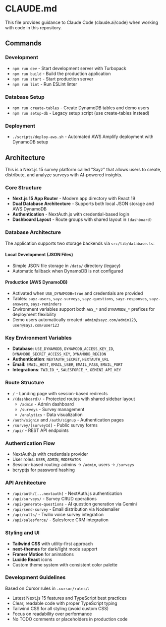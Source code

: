 # CLAUDE.md

This file provides guidance to Claude Code (claude.ai/code) when working with code in this repository.

## Commands

### Development
- `npm run dev` - Start development server with Turbopack
- `npm run build` - Build the production application
- `npm run start` - Start production server
- `npm run lint` - Run ESLint linter

### Database Setup
- `npm run create-tables` - Create DynamoDB tables and demo users
- `npm run setup-db` - Legacy setup script (use create-tables instead)

### Deployment
- `./scripts/deploy-aws.sh` - Automated AWS Amplify deployment with DynamoDB setup

## Architecture

This is a Next.js 15 survey platform called "Sayz" that allows users to create, distribute, and analyze surveys with AI-powered insights.

### Core Structure
- **Next.js 15 App Router** - Modern app directory with React 19
- **Dual Database Architecture** - Supports both local JSON storage and AWS DynamoDB
- **Authentication** - NextAuth.js with credential-based login
- **Dashboard Layout** - Route groups with shared layout in `(dashboard)`

### Database Architecture
The application supports two storage backends via `src/lib/database.ts`:

#### Local Development (JSON Files)
- Simple JSON file storage in `/data/` directory (legacy)
- Automatic fallback when DynamoDB is not configured

#### Production (AWS DynamoDB)
- Activated when `USE_DYNAMODB=true` and credentials are provided
- Tables: `sayz-users`, `sayz-surveys`, `sayz-questions`, `sayz-responses`, `sayz-answers`, `sayz-reminders`
- Environment variables support both `AWS_*` and `DYNAMODB_*` prefixes for deployment flexibility
- Demo users automatically created: `admin@sayz.com/admin123`, `user@sayz.com/user123`

### Key Environment Variables
- **Database**: `USE_DYNAMODB`, `DYNAMODB_ACCESS_KEY_ID`, `DYNAMODB_SECRET_ACCESS_KEY`, `DYNAMODB_REGION`
- **Authentication**: `NEXTAUTH_SECRET`, `NEXTAUTH_URL`
- **Email**: `EMAIL_HOST`, `EMAIL_USER`, `EMAIL_PASS`, `EMAIL_PORT`
- **Integrations**: `TWILIO_*`, `SALESFORCE_*`, `GEMINI_API_KEY`

### Route Structure
- `/` - Landing page with session-based redirects
- `/(dashboard)/` - Protected routes with shared sidebar layout
  - `/admin` - Admin dashboard
  - `/surveys` - Survey management
  - `/analytics` - Data visualization
- `/auth/signin` and `/auth/signup` - Authentication pages
- `/survey/[surveyId]` - Public survey forms
- `/api/` - REST API endpoints

### Authentication Flow
- NextAuth.js with credentials provider
- User roles: `USER`, `ADMIN`, `MODERATOR`
- Session-based routing: admins → `/admin`, users → `/surveys`
- bcryptjs for password hashing

### API Architecture
- `/api/auth/[...nextauth]` - NextAuth.js authentication
- `/api/surveys/` - Survey CRUD operations
- `/api/generate-questions` - AI question generation via Gemini
- `/api/send-survey` - Email distribution via Nodemailer
- `/api/calls/` - Twilio voice survey integration
- `/api/salesforce/` - Salesforce CRM integration

### Styling and UI
- **Tailwind CSS** with utility-first approach
- **next-themes** for dark/light mode support
- **Framer Motion** for animations
- **Lucide React** icons
- Custom theme system with consistent color palette

### Development Guidelines
Based on Cursor rules in `.cursor/rules/`:
- Latest Next.js 15 features and TypeScript best practices
- Clear, readable code with proper TypeScript typing
- Tailwind CSS for all styling (avoid custom CSS)
- Focus on readability over performance
- No TODO comments or placeholders in production code